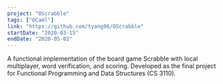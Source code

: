 ```yaml
---
project: "OScrabble"
tags: ["OCaml"]
link: "https://github.com/tyang98/OScrabble"
startDate: "2020-03-15"
endDate: "2020-05-02"
---
```


A functional implementation of the board game Scrabble with local multiplayer, word verification, and scoring. Developed as the final project for Functional Programming and Data Structures (CS 3110).</p>
